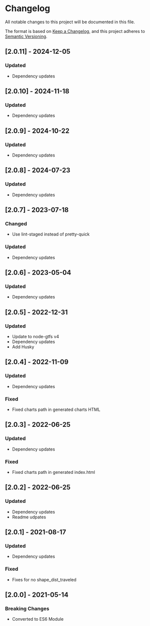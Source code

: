 # Changelog

All notable changes to this project will be documented in this file.

The format is based on [Keep a Changelog](https://keepachangelog.com/en/1.0.0/),
and this project adheres to [Semantic Versioning](https://semver.org/spec/v2.0.0.html).

## [2.0.11] - 2024-12-05

### Updated

- Dependency updates

## [2.0.10] - 2024-11-18

### Updated

- Dependency updates

## [2.0.9] - 2024-10-22

### Updated

- Dependency updates

## [2.0.8] - 2024-07-23

### Updated

- Dependency updates

## [2.0.7] - 2023-07-18

### Changed

- Use lint-staged instead of pretty-quick

### Updated

- Dependency updates

## [2.0.6] - 2023-05-04

### Updated

- Dependency updates

## [2.0.5] - 2022-12-31

### Updated

- Update to node-gtfs v4
- Dependency updates
- Add Husky

## [2.0.4] - 2022-11-09

### Updated

- Dependency updates

### Fixed

- Fixed charts path in generated charts HTML

## [2.0.3] - 2022-06-25

### Updated

- Dependency updates

### Fixed

- Fixed charts path in generated index.html

## [2.0.2] - 2022-06-25

### Updated

- Dependency updates
- Readme udpates

## [2.0.1] - 2021-08-17

### Updated

- Dependency updates

### Fixed

- Fixes for no shape_dist_traveled

## [2.0.0] - 2021-05-14

### Breaking Changes

- Converted to ES6 Module
